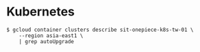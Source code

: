 # Kubernetes

```
$ gcloud container clusters describe sit-onepiece-k8s-tw-01 \
    --region asia-east1 \
    | grep autoUpgrade
```